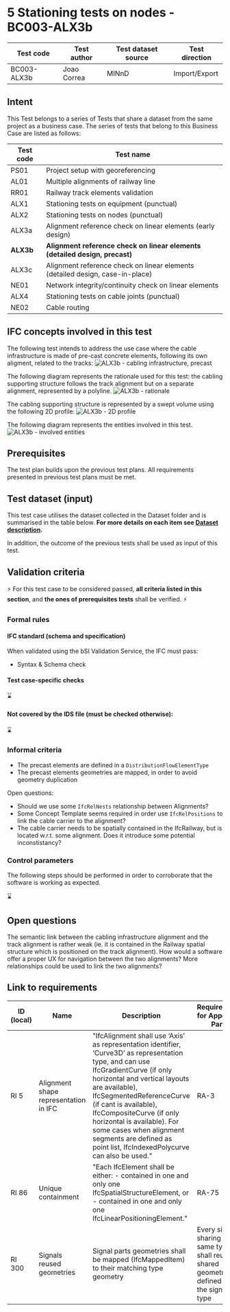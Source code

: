 # 5 Stationing tests on nodes - BC003-ALX3b

| Test code  | Test author     | Test dataset source | Test direction |
|------------|-----------------|---------------------|----------------|
|BC003-ALX3b | Joao Correa     | MINnD               | Import/Export  |


## Intent

This Test belongs to a series of Tests that share a dataset from the same project as a business case. 
The series of tests that belong to this Business Case are listed as follows:

| Test code | Test name     | 
|-----------|-----------------|
| PS01      | Project setup with georeferencing |
| AL01      | Multiple alignments of railway line |
| RR01      | Railway track elements validation |
| ALX1      | Stationing tests on equipment (punctual)|
| ALX2      | Stationing tests on nodes (punctual) |
| ALX3a     | Alignment reference check on linear elements (early design) |
| **ALX3b**     | **Alignment reference check on linear elements (detailed design, precast)** |
| ALX3c     | Alignment reference check on linear elements (detailed design, case-in-place) |
| NE01      | Network integrity/continuity check on linear elements |
| ALX4      | Stationing tests on cable joints (punctual) |
| NE02      | Cable routing |

## IFC concepts involved in this test

The following test intends to address the use case where the cable infrastructure is made of pre-cast concrete elements, following its own aligment, related to the tracks:
![ALX3b - cabling infrastructure, precast](./BC003_ALX3b_cabling_infrastructure_precast.jpg)

The following diagram represents the rationale used for this test: the cabling supporting structure follows the track alignment but on a separate alignment, represented by a polyline.
![ALX3b - rationale](./BC003-ALX3b_rationale.png)

The cabling supporting structure is represented by a swept volume using the following 2D profile:
![ALX3b - 2D profile](./BC003-ALX3b_2Dprofile.png)


The following diagram represents the entities involved in this test.
![ALX3b - involved entities](./BC003_ALX3b_diagram.png)

## Prerequisites

The test plan builds upon the previous test plans. All requirements presented in previous test plans must be met.

## Test dataset (input)

This test case utilises the dataset collected in the Dataset folder and is summarised in the table below. **For more details on each item see [Dataset description](Dataset/README.md).**


In addition, the outcome of the previous tests shall be used as input of this test.

## Validation criteria

:zap: For this test case to be considered passed, **all criteria listed in this section**, and **the ones of prerequisites tests** shall be verified. :zap:

### Formal rules

#### IFC standard (schema and specification)

When validated using the bSI Validation Service, the IFC must pass:

- Syntax & Schema check


#### Test case-specific checks

:hourglass:

#### Not covered by the IDS file (must be checked otherwise):

:hourglass:

### Informal criteria

- The precast elements are defined in a `DistributionFlowElementType`
- The precast elements geometries are mapped, in order to avoid geometry duplication

Open questions:
- Should we use some `IfcRelNests` relationship between Alignments?
- Some Concept Template seems required in order use `IfcRelPositions` to link the cable carrier to the alignment?
- The cable carrier needs to be spatially contained in the IfcRailway, but is located w.r.t. some alignment. Does it introduce some potential inconstistancy?  

### Control parameters

The following steps should be performed in order to corroborate that the software is working as expected.

:hourglass:

## Open questions

The semantic link between the cabling infrastructure alignment and the track alignment is rather weak (ie. it is contained in the Railway spatial structure which is positioned on the track alignment). How would a software offer a proper UX for navigation between the two alignments? More relationships could be used to link the two alignments?

## Link to requirements

|ID (local)	| Name | Description | Requirements for Appointed Party |
|-|-|-|-| 
| RI 5 | Alignment shape representation in IFC | "IfcAlignment shall use ‘Axis’ as representation identifier, ‘Curve3D’ as representation type, and can use IfcGradientCurve (if only horizontal and vertical layouts are available), IfcSegmentedReferenceCurve (if cant is available), IfcCompositeCurve (if only horizontal is available). For some cases when alignment segments are defined as point list, IfcIndexedPolycurve can also be used." | RA-3 |
| RI 86 | Unique containment | "Each IfcElement shall be either: - contained in one and only one IfcSpatialStructureElement, or - contained in one and only one IfcLinearPositioningElement." | RA-75 |
| RI 300 | Signals reused geometries | Signal parts geometries shall be mapped (IfcMappedItem) to their matching type geometry | Every signal sharing the same type shall reuse shared geometry defined for the  signal type | 

